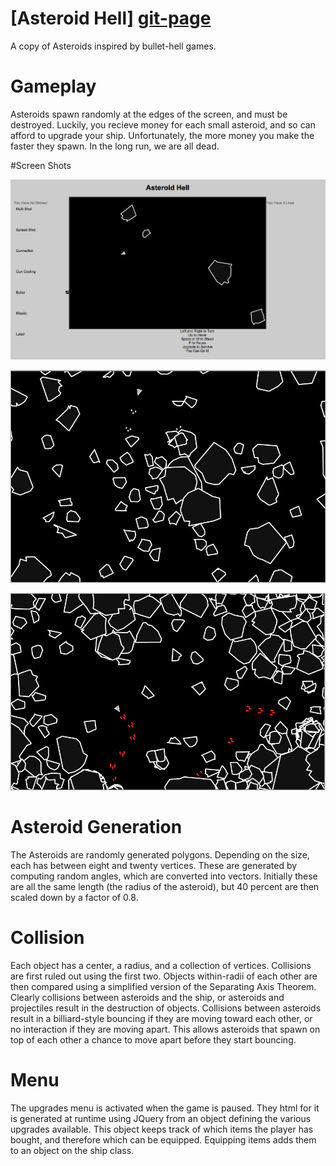 # [Asteroid Hell] [git-page]

A copy of Asteroids inspired by bullet-hell games. 

[git-page]: http://danherr.github.io/asteroids/asteroids/

# Gameplay

Asteroids spawn randomly at the edges of the screen, and must be destroyed. Luckily, you
recieve money for each small asteroid, and so can afford to upgrade your ship.  Unfortunately,
the more money you make the faster they spawn. In the long run, we are all dead.

#Screen Shots

![Screen Shot 1](/images/screen_shot_1.png)

![Screen Shot 2](/images/screen_shot_2.png)

![Screen Shot 3](/images/screen_shot_3.png)

# Asteroid Generation

The Asteroids are randomly generated polygons. Depending on the size, each has
between eight and twenty vertices.  These are generated by computing random angles, which
are converted into vectors.  Initially these are all the same length (the radius of the
asteroid), but 40 percent are then scaled down by a factor of 0.8.

# Collision

Each object has a center, a radius, and a collection of vertices. Collisions are first ruled
out using the first two.  Objects within-radii of each other are then compared using
a simplified version of the Separating Axis Theorem.  Clearly collisions between asteroids and
the ship, or asteroids and projectiles result in the destruction of objects. Collisions between
asteroids result in a billiard-style bouncing if they are moving toward each other, or no
interaction if they are moving apart.  This allows asteroids that spawn on top of each other
a chance to move apart before they start bouncing.

# Menu

The upgrades menu is activated when the game is paused. They html for it is generated at runtime
using JQuery from an object defining the various upgrades available. This object keeps track of
which items the player has bought, and therefore which can be equipped. Equipping items adds
them to an object on the ship class.



